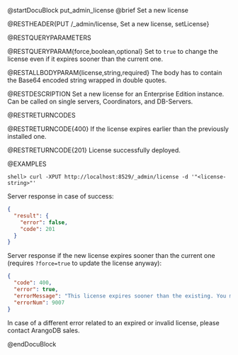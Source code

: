 
@startDocuBlock put_admin_license
@brief Set a new license

@RESTHEADER{PUT /_admin/license, Set a new license, setLicense}

@RESTQUERYPARAMETERS

@RESTQUERYPARAM{force,boolean,optional}
Set to `true` to change the license even if it expires sooner than the current one.

@RESTALLBODYPARAM{license,string,required}
The body has to contain the Base64 encoded string wrapped in double quotes.

@RESTDESCRIPTION
Set a new license for an Enterprise Edition instance.
Can be called on single servers, Coordinators, and DB-Servers.

@RESTRETURNCODES

@RESTRETURNCODE{400}
If the license expires earlier than the previously installed one.

@RESTRETURNCODE{201}
License successfully deployed.

@EXAMPLES

```
shell> curl -XPUT http://localhost:8529/_admin/license -d '"<license-string>"'
```

Server response in case of success:

```json
{
  "result": {
    "error": false,
    "code": 201
  }
}
```

Server response if the new license expires sooner than the current one (requires
`?force=true` to update the license anyway):

```json
{
  "code": 400,
  "error": true,
  "errorMessage": "This license expires sooner than the existing. You may override this by specifying force=true with invocation.",
  "errorNum": 9007
}
```

In case of a different error related to an expired or invalid license, please
contact ArangoDB sales.

@endDocuBlock
